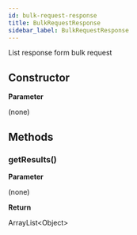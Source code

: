```yaml
---
id: bulk-request-response
title: BulkRequestResponse 
sidebar_label: BulkRequestResponse
---
```


List response form bulk request

## Constructor

**Parameter**

(none)

## Methods

### getResults()

**Parameter**

(none)

**Return**

ArrayList<Object\>